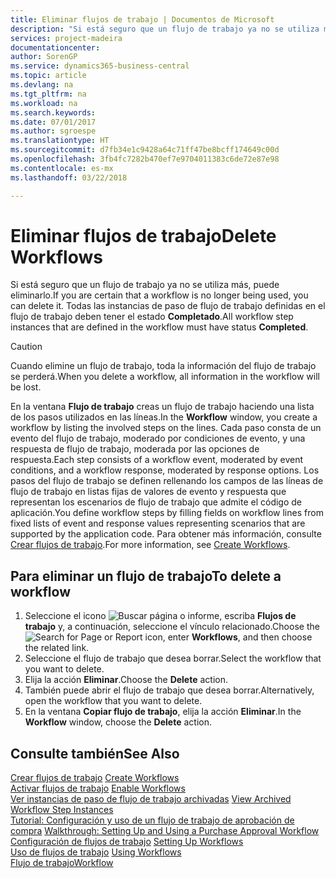 ```yaml
---
title: Eliminar flujos de trabajo | Documentos de Microsoft
description: "Si está seguro que un flujo de trabajo ya no se utiliza más, puede eliminarlo. Todas las instancias de paso de flujo de trabajo definidas en el flujo de trabajo deben tener el estado **Completado**."
services: project-madeira
documentationcenter: 
author: SorenGP
ms.service: dynamics365-business-central
ms.topic: article
ms.devlang: na
ms.tgt_pltfrm: na
ms.workload: na
ms.search.keywords: 
ms.date: 07/01/2017
ms.author: sgroespe
ms.translationtype: HT
ms.sourcegitcommit: d7fb34e1c9428a64c71ff47be8bcff174649c00d
ms.openlocfilehash: 3fb4fc7282b470ef7e9704011383c6de72e87e98
ms.contentlocale: es-mx
ms.lasthandoff: 03/22/2018

---
```

# <a name="delete-workflows"></a><span data-ttu-id="fa87d-104">Eliminar flujos de trabajo</span><span class="sxs-lookup"><span data-stu-id="fa87d-104">Delete Workflows</span></span>
<span data-ttu-id="fa87d-105">Si está seguro que un flujo de trabajo ya no se utiliza más, puede eliminarlo.</span><span class="sxs-lookup"><span data-stu-id="fa87d-105">If you are certain that a workflow is no longer being used, you can delete it.</span></span> <span data-ttu-id="fa87d-106">Todas las instancias de paso de flujo de trabajo definidas en el flujo de trabajo deben tener el estado **Completado**.</span><span class="sxs-lookup"><span data-stu-id="fa87d-106">All workflow step instances that are defined in the workflow must have status **Completed**.</span></span>  

> [!CAUTION]  
>  <span data-ttu-id="fa87d-107">Cuando elimine un flujo de trabajo, toda la información del flujo de trabajo se perderá.</span><span class="sxs-lookup"><span data-stu-id="fa87d-107">When you delete a workflow, all information in the workflow will be lost.</span></span>  

 <span data-ttu-id="fa87d-108">En la ventana **Flujo de trabajo** creas un flujo de trabajo haciendo una lista de los pasos utilizados en las líneas.</span><span class="sxs-lookup"><span data-stu-id="fa87d-108">In the **Workflow** window, you create a workflow by listing the involved steps on the lines.</span></span> <span data-ttu-id="fa87d-109">Cada paso consta de un evento del flujo de trabajo, moderado por condiciones de evento, y una respuesta de flujo de trabajo, moderada por las opciones de respuesta.</span><span class="sxs-lookup"><span data-stu-id="fa87d-109">Each step consists of a workflow event, moderated by event conditions, and a workflow response, moderated by response options.</span></span> <span data-ttu-id="fa87d-110">Los pasos del flujo de trabajo se definen rellenando los campos de las líneas de flujo de trabajo en listas fijas de valores de evento y respuesta que representan los escenarios de flujo de trabajo que admite el código de aplicación.</span><span class="sxs-lookup"><span data-stu-id="fa87d-110">You define workflow steps by filling fields on workflow lines from fixed lists of event and response values representing scenarios that are supported by the application code.</span></span> <span data-ttu-id="fa87d-111">Para obtener más información, consulte [Crear flujos de trabajo](across-how-to-create-workflows.md).</span><span class="sxs-lookup"><span data-stu-id="fa87d-111">For more information, see [Create Workflows](across-how-to-create-workflows.md).</span></span>  

## <a name="to-delete-a-workflow"></a><span data-ttu-id="fa87d-112">Para eliminar un flujo de trabajo</span><span class="sxs-lookup"><span data-stu-id="fa87d-112">To delete a workflow</span></span>  
1.  <span data-ttu-id="fa87d-113">Seleccione el icono ![Buscar página o informe](media/ui-search/search_small.png "icono Buscar página o informe"), escriba **Flujos de trabajo** y, a continuación, seleccione el vínculo relacionado.</span><span class="sxs-lookup"><span data-stu-id="fa87d-113">Choose the ![Search for Page or Report](media/ui-search/search_small.png "Search for Page or Report icon") icon, enter **Workflows**, and then choose the related link.</span></span>  
2.  <span data-ttu-id="fa87d-114">Seleccione el flujo de trabajo que desea borrar.</span><span class="sxs-lookup"><span data-stu-id="fa87d-114">Select the workflow that you want to delete.</span></span>  
3.  <span data-ttu-id="fa87d-115">Elija la acción **Eliminar**.</span><span class="sxs-lookup"><span data-stu-id="fa87d-115">Choose the **Delete** action.</span></span>  
4.  <span data-ttu-id="fa87d-116">También puede abrir el flujo de trabajo que desea borrar.</span><span class="sxs-lookup"><span data-stu-id="fa87d-116">Alternatively, open the workflow that you want to delete.</span></span>  
5.  <span data-ttu-id="fa87d-117">En la ventana **Copiar flujo de trabajo**, elija la acción **Eliminar**.</span><span class="sxs-lookup"><span data-stu-id="fa87d-117">In the **Workflow** window, choose the **Delete** action.</span></span>  

## <a name="see-also"></a><span data-ttu-id="fa87d-118">Consulte también</span><span class="sxs-lookup"><span data-stu-id="fa87d-118">See Also</span></span>  
 <span data-ttu-id="fa87d-119">[Crear flujos de trabajo](across-how-to-create-workflows.md) </span><span class="sxs-lookup"><span data-stu-id="fa87d-119">[Create Workflows](across-how-to-create-workflows.md) </span></span>  
 <span data-ttu-id="fa87d-120">[Activar flujos de trabajo](across-how-to-enable-workflows.md) </span><span class="sxs-lookup"><span data-stu-id="fa87d-120">[Enable Workflows](across-how-to-enable-workflows.md) </span></span>  
 <span data-ttu-id="fa87d-121">[Ver instancias de paso de flujo de trabajo archivadas](across-how-to-view-archived-workflow-step-instances.md) </span><span class="sxs-lookup"><span data-stu-id="fa87d-121">[View Archived Workflow Step Instances](across-how-to-view-archived-workflow-step-instances.md) </span></span>  
 <span data-ttu-id="fa87d-122">[Tutorial: Configuración y uso de un flujo de trabajo de aprobación de compra](walkthrough-setting-up-and-using-a-purchase-approval-workflow.md) </span><span class="sxs-lookup"><span data-stu-id="fa87d-122">[Walkthrough: Setting Up and Using a Purchase Approval Workflow](walkthrough-setting-up-and-using-a-purchase-approval-workflow.md) </span></span>  
 <span data-ttu-id="fa87d-123">[Configuración de flujos de trabajo](across-set-up-workflows.md) </span><span class="sxs-lookup"><span data-stu-id="fa87d-123">[Setting Up Workflows](across-set-up-workflows.md) </span></span>  
 <span data-ttu-id="fa87d-124">[Uso de flujos de trabajo](across-use-workflows.md) </span><span class="sxs-lookup"><span data-stu-id="fa87d-124">[Using Workflows](across-use-workflows.md) </span></span>  
 [<span data-ttu-id="fa87d-125">Flujo de trabajo</span><span class="sxs-lookup"><span data-stu-id="fa87d-125">Workflow</span></span>](across-workflow.md)   

